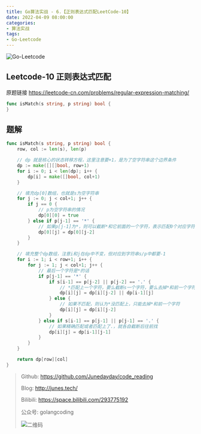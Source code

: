 ```yaml
---
title: Go算法实战 - 6.【正则表达式匹配LeetCode-10】
date: 2022-04-09 08:00:00
categories: 
- 算法实战
tags:
- Go-Leetcode
---
```


![Go-Leetcode](https://i.loli.net/2021/07/10/SbG3k5XFRlsJdOV.jpg)

## Leetcode-10 正则表达式匹配

原题链接 https://leetcode-cn.com/problems/regular-expression-matching/

```go
func isMatch(s string, p string) bool {
}
```

<!-- more -->

## 题解

```go
func isMatch(s string, p string) bool {
	row, col := len(s), len(p)

	// dp 就是核心的状态转移方程，这里注意要+1，是为了空字符串这个边界条件
	dp := make([][]bool, row+1)
	for i := 0; i < len(dp); i++ {
		dp[i] = make([]bool, col+1)
	}

	// 填充dp[0]数组，也就是s为空字符串
	for j := 0; j < col+1; j++ {
		if j == 0 {
			// p为空字符串的情况
			dp[0][0] = true
		} else if p[j-1] == '*' {
			// 如果p[j-1]为*，则可以截断*和它前面的一个字符，表示匹配0个对应字符
			dp[0][j] = dp[0][j-2]
		}
	}

	// 填充整个dp数组，注意i和j在dp中不变，但对应到字符串s/p中都要-1
	for i := 1; i < row+1; i++ {
		for j := 1; j < col+1; j++ {
            // 最后一个字符是*的话
			if p[j-1] == '*' {
				if s[i-1] == p[j-2] || p[j-2] == '.' {
                    // *匹配上一个字符，要么截断s一个字符，要么去掉*和前一个字符
					dp[i][j] = dp[i][j-2] || dp[i-1][j]
				} else {
					// 如果不匹配，则认为*没匹配上，只能去掉*和前一个字符
					dp[i][j] = dp[i][j-2]
				}
			} else if s[i-1] == p[j-1] || p[j-1] == '.' {
				// 如果精确匹配或者匹配上了.，就各自截断后往前找
				dp[i][j] = dp[i-1][j-1]
			}
		}
	}

	return dp[row][col]
}
```



> Github: https://github.com/Junedayday/code_reading
>
> Blog: http://junes.tech/
>
> Bilibili: https://space.bilibili.com/293775192
>
> 公众号: golangcoding
>
>  ![二维码](https://i.loli.net/2021/02/28/RPzy7Hjc9GZ8I3e.jpg)

